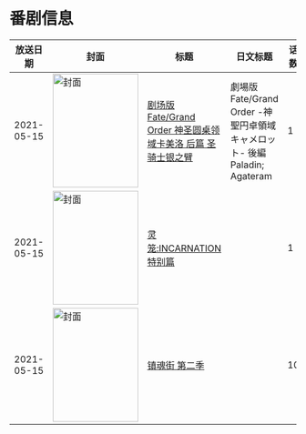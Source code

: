 # 番剧信息

|放送日期|封面|标题|日文标题|话数|评分|评分人数|
|---|---|---|---|---|---|---|
|2021-05-15|<img src="https://lain.bgm.tv/pic/cover/c/89/37/255530_UOV8k.jpg" alt="封面" style="width:150px;height:200px;object-fit:cover;">|[剧场版 Fate/Grand Order 神圣圆桌领域卡美洛 后篇 圣骑士银之臂](https://bangumi.tv/subject/255530)|劇場版 Fate/Grand Order -神聖円卓領域キャメロット- 後編 Paladin; Agateram|1|6.6|1319人评分|
|2021-05-15|<img src="https://lain.bgm.tv/pic/cover/c/ad/b9/335160_NdzAD.jpg" alt="封面" style="width:150px;height:200px;object-fit:cover;">|[灵笼:INCARNATION 特别篇](https://bangumi.tv/subject/335160)||1|7.2|819人评分|
|2021-05-15|<img src="https://lain.bgm.tv/pic/cover/c/3f/34/298525_qtO72.jpg" alt="封面" style="width:150px;height:200px;object-fit:cover;">|[镇魂街 第二季](https://bangumi.tv/subject/298525)||10|5.6|408人评分|
